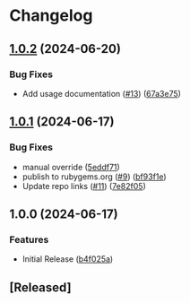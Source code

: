 # Changelog

## [1.0.2](https://github.com/SELISEdigitalplatforms/gotenberg/compare/gotenberg/v1.0.1...gotenberg/v1.0.2) (2024-06-20)


### Bug Fixes

* Add usage documentation ([#13](https://github.com/SELISEdigitalplatforms/gotenberg/issues/13)) ([67a3e75](https://github.com/SELISEdigitalplatforms/gotenberg/commit/67a3e757e634c5ec72da9665a2cab5ab0c423760))

## [1.0.1](https://github.com/SELISEdigitalplatforms/gotenberg/compare/gotenberg/v1.0.0...gotenberg/v1.0.1) (2024-06-17)


### Bug Fixes

* manual override ([5eddf71](https://github.com/SELISEdigitalplatforms/gotenberg/commit/5eddf714048ef85aa78b69daf8fb02f56fef7382))
* publish to rubygems.org ([#9](https://github.com/SELISEdigitalplatforms/gotenberg/issues/9)) ([bf93f1e](https://github.com/SELISEdigitalplatforms/gotenberg/commit/bf93f1e1a484240943e2f2f323b8a7d7d1b14800))
* Update repo links ([#11](https://github.com/SELISEdigitalplatforms/gotenberg/issues/11)) ([7e82f05](https://github.com/SELISEdigitalplatforms/gotenberg/commit/7e82f0553272eed9d96b3c983045d904e86ce993))

## 1.0.0 (2024-06-17)


### Features

* Initial Release ([b4f025a](https://github.com/SELISEdigitalplatforms/gotenberg/commit/b4f025aa53448aa818052e8cf1fd46ee1541a7af))

## [Released]
